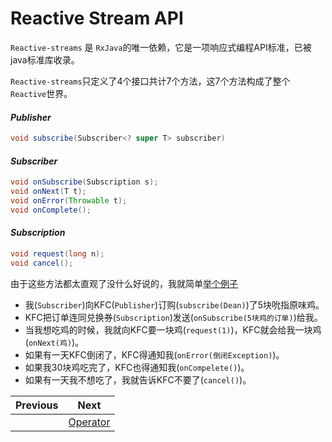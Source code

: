 # Reactive Stream API

`Reactive-streams` 是 `RxJava`的唯一依赖，它是一项响应式编程API标准，已被java标准库收录。

`Reactive-streams`只定义了4个接口共计7个方法，这7个方法构成了整个`Reactive`世界。

#### *Publisher<T>*

```java
void subscribe(Subscriber<? super T> subscriber)
```

#### *Subscriber<T>*

```java
void onSubscribe(Subscription s);
void onNext(T t);
void onError(Throwable t);
void onComplete();
```

#### *Subscription*

```java
void request(long n);
void cancel();
```

由于这些方法都太直观了没什么好说的，我就简单[举个例子](/src/main/java/xdean/share/rx/ReactiveChapter1.java)

- 我(`Subscriber`)向KFC(`Publisher`)订购(`subscribe(Dean)`)了5块吮指原味鸡。
- KFC把订单连同兑换券(`Subscription`)发送(`onSubscribe(5块鸡的订单)`)给我。
- 当我想吃鸡的时候，我就向KFC要一块鸡(`request(1)`)，KFC就会给我一块鸡(`onNext(鸡)`)。
- 如果有一天KFC倒闭了，KFC得通知我(`onError(倒闭Exception)`)。
- 如果我30块鸡吃完了，KFC也得通知我(`onCompelete()`)。
- 如果有一天我不想吃了，我就告诉KFC不要了(`cancel()`)。


| Previous | Next |
| --- | --- |
|   | [Operator](2-Operator.md)